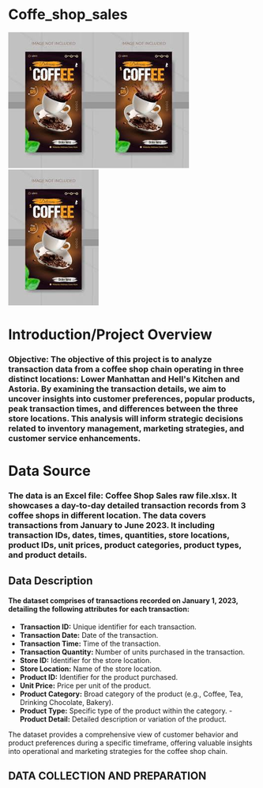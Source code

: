 # Coffe_shop_sales
![](coffee_Image.jpg)![](coffee_Image.jpg)![](coffee_Image.jpg)
# Introduction/Project Overview
### Objective: The objective of this project is to analyze transaction data from a coffee shop chain operating in three distinct locations: Lower Manhattan and Hell's Kitchen and Astoria. By examining the transaction details, we aim to uncover insights into customer preferences, popular products, peak transaction times, and differences between the three store locations. This analysis will inform strategic decisions related to inventory management, marketing strategies, and customer service enhancements.
# Data Source
### The data is an Excel file: Coffee Shop Sales raw file.xlsx. It showcases a day-to-day detailed transaction records from 3 coffee shops in different location. The data covers transactions from January to June 2023. It including transaction IDs, dates, times, quantities, store locations, product IDs, unit prices, product categories, product types, and product details. 
## Data Description
####  The dataset comprises of transactions recorded on January 1, 2023, detailing the following attributes for each transaction:
-	**Transaction ID:** Unique identifier for each transaction.
-	**Transaction Date:** Date of the transaction.
-	**Transaction Time:** Time of the transaction.
-	**Transaction Quantity:** Number of units purchased in the transaction.
-	**Store ID:** Identifier for the store location.
- **Store Location:** Name of the store location.
- **Product ID:** Identifier for the product purchased.
-	**Unit Price:** Price per unit of the product.
-	**Product Category:** Broad category of the product (e.g., Coffee, Tea, Drinking Chocolate, Bakery).
-	**Product Type:** Specific type of the product within the category.
-**Product Detail:** Detailed description or variation of the product.

The dataset provides a comprehensive view of customer behavior and product preferences during a specific timeframe, offering valuable insights into operational and marketing strategies for the coffee shop chain.
## DATA COLLECTION AND PREPARATION
